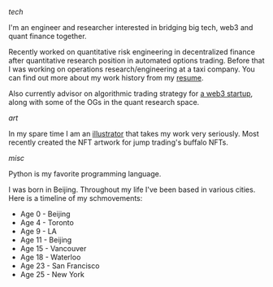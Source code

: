 *tech*

I'm an engineer and researcher interested in bridging big tech, web3 and quant finance together. 

Recently worked on quantitative risk engineering in decentralized finance after quantitative research position in automated options trading. Before that I was working on operations research/engineering at a taxi company. You can find out more about my work history from my [resume](https://github.com/oxue/oxue.github.io/raw/main/public/Resume%20Oliver%20Xu.pdf).

Also currently advisor on algorithmic trading strategy for [a web3 startup](https://elixir.finance/), along with some of the OGs in the quant research space.

*art*

In my spare time I am an [illustrator](https://www.instagram.com/oppylines/) that takes my work very seriously. Most recently created the NFT artwork for jump trading's buffalo NFTs. 

*misc*

Python is my favorite programming language.

I was born in Beijing. Throughout my life I've been based in various cities. Here is a timeline of my schmovements:

- Age 0 - Beijing
- Age 4 - Toronto
- Age 9 - LA
- Age 11 - Beijing
- Age 15 - Vancouver
- Age 18 - Waterloo
- Age 23 - San Francisco
- Age 25 - New York